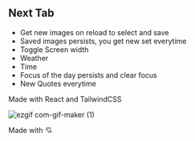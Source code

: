 ## Next Tab
- Get new images on reload to select and save 
- Saved images persists, you get new set everytime
- Toggle Screen width
- Weather 
- Time
- Focus of the day persists and clear focus
- New Quotes everytime

Made with React and TailwindCSS

![ezgif com-gif-maker (1)](https://user-images.githubusercontent.com/67150257/169642064-bd57fd4f-593a-4227-a062-8a38527be7e8.gif)


Made with 💘


